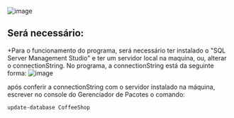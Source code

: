 

![image](https://user-images.githubusercontent.com/99232015/215018655-7cadd1cf-e8bf-4759-b2a1-d75262e4a022.png)


## Será necessário: 
+Para o funcionamento do programa, será necessário ter instalado o "SQL Server Management Studio" e ter um servidor local na maquina, ou, alterar o connectionString.
No programa, a connectionString está da seguinte forma:
![image](https://user-images.githubusercontent.com/99232015/215017772-2aadb27e-0b1e-40d5-865f-fd64fa239dec.png)

após conferir a connectionString com o servidor instalado na máquina, escrever no console do Gerenciador de Pacotes o comando: 
```
update-database CoffeeShop
```


